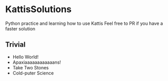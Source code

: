 # KattisSolutions
Python practice and learning how to use Kattis
Feel free to PR if you have a faster solution

## Trivial
* Hello World!
* Apaxiaaaaaaaaaaaans!
* Take Two Stones
* Cold-puter Science
